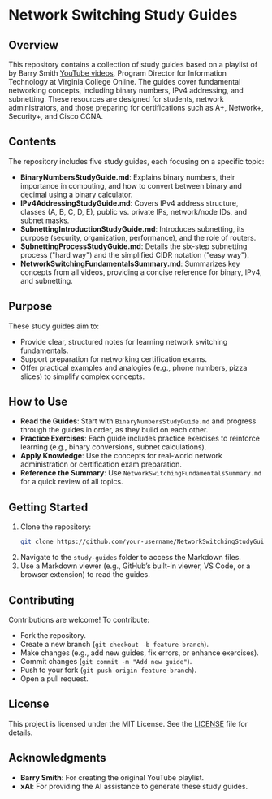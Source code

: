 # Network Switching Study Guides

## Overview
This repository contains a collection of study guides based on a playlist of by Barry Smith [YouTube videos](https://www.youtube.com/playlist?list=PLBrFb3pVxnMq07x6weWfNl3fWA34y7BdW), Program Director for Information Technology at Virginia College Online. The guides cover fundamental networking concepts, including binary numbers, IPv4 addressing, and subnetting. These resources are designed for students, network administrators, and those preparing for certifications such as A+, Network+, Security+, and Cisco CCNA.

## Contents
The repository includes five study guides, each focusing on a specific topic:

- **BinaryNumbersStudyGuide.md**: Explains binary numbers, their importance in computing, and how to convert between binary and decimal using a binary calculator.
- **IPv4AddressingStudyGuide.md**: Covers IPv4 address structure, classes (A, B, C, D, E), public vs. private IPs, network/node IDs, and subnet masks.
- **SubnettingIntroductionStudyGuide.md**: Introduces subnetting, its purpose (security, organization, performance), and the role of routers.
- **SubnettingProcessStudyGuide.md**: Details the six-step subnetting process ("hard way") and the simplified CIDR notation ("easy way").
- **NetworkSwitchingFundamentalsSummary.md**: Summarizes key concepts from all videos, providing a concise reference for binary, IPv4, and subnetting.

## Purpose
These study guides aim to:
- Provide clear, structured notes for learning network switching fundamentals.
- Support preparation for networking certification exams.
- Offer practical examples and analogies (e.g., phone numbers, pizza slices) to simplify complex concepts.

## How to Use
- **Read the Guides**: Start with `BinaryNumbersStudyGuide.md` and progress through the guides in order, as they build on each other.
- **Practice Exercises**: Each guide includes practice exercises to reinforce learning (e.g., binary conversions, subnet calculations).
- **Apply Knowledge**: Use the concepts for real-world network administration or certification exam preparation.
- **Reference the Summary**: Use `NetworkSwitchingFundamentalsSummary.md` for a quick review of all topics.

## Getting Started
1. Clone the repository:
   ```bash
   git clone https://github.com/your-username/NetworkSwitchingStudyGuides.git
   ```
2. Navigate to the `study-guides` folder to access the Markdown files.
3. Use a Markdown viewer (e.g., GitHub’s built-in viewer, VS Code, or a browser extension) to read the guides.

## Contributing
Contributions are welcome! To contribute:
- Fork the repository.
- Create a new branch (`git checkout -b feature-branch`).
- Make changes (e.g., add new guides, fix errors, or enhance exercises).
- Commit changes (`git commit -m "Add new guide"`).
- Push to your fork (`git push origin feature-branch`).
- Open a pull request.

## License
This project is licensed under the MIT License. See the [LICENSE](LICENSE) file for details.

## Acknowledgments
- **Barry Smith**: For creating the original YouTube playlist.
- **xAI**: For providing the AI assistance to generate these study guides.
